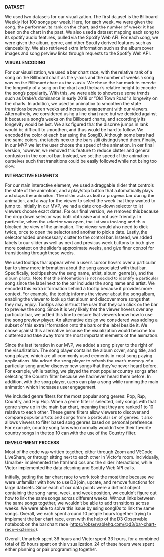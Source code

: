 **DATASET**

We used two datasets for our visualization. The first dataset is the Billboard Weekly Hot 100 songs per week. Here, for each week, we were given the song, the performer, its rank on the chart, and the number of weeks it has been on the chart in the past. We also used a dataset mapping each song to its spotify audio features, pulled via the Spotify Web API. For each song, we were given the album, genre, and other Spotify derived features such as danceability. We also retrieved extra information such as the album cover images and song preview links through requests to the Spotify Web API. 


**VISUAL ENCODING**

For our visualization, we used a bar chart race, with the relative rank of a song on the Billboard chart as the y-axis and the number of weeks a song was on the Billboard chart as the x-axis. We chose the bar mark to encode the longevity of a song on the chart and the bar’s relative height to encode the song’s popularity. With this, we were able to showcase some trends such as Drake’s dominance in early 2018 or “Old Town Road”’s longevity on the charts. In addition, we used an animation to smoothen the state transitions between weeks and increase engagement with our viewers. Alternatively, we considered using a line chart race but we decided against it because a song’s weeks on the Billboard charts, and accordingly its longevity would be lost. We also figured that the discrete jumps in rank would be difficult to smoothen, and thus would be hard to follow. We encoded the color of each bar using the SongID. Although some bars had the same colors, the labels next to the bars still distinguished them. Finally, in our MVP we let the user choose the speed of the animation. In our final version, however, we removed this feature to reduce clutter and general confusion in the control bar. Instead, we set the speed of the animation ourselves such that transitions could be easily followed while not being too slow. 

**INTERACTIVE ELEMENTS**

For our main interactive element, we used a draggable slider that controls the state of the animation, and a play/stop button that automatically plays and stops the animation. The slider acts as both a progress bar during the animation, and a way for the viewer to select the week that they wanted to jump to. Initially in our MVP, we had a date drop-down selector to let viewers choose exact dates. For our final version, we removed this because the drop down selector was both obtrusive and not user friendly. In particular, when the selector was open, the list was too long and thus blocked the view of the animation. The viewer would also need to click twice, once to open the selector and another to pick a date. Lastly, the selector added unnecessary clutter to the control bar. Instead, we added labels to our slider as well as next and previous week buttons to both give more context on the slider’s approximate weeks, and give finer control for transitioning through these weeks.

We used tooltips that appear when a user’s cursor hovers over a particular bar to show more information about the song associated with that bar. Specifically, tooltips show the song name, artist, album, genre(s), and the album photo. Note that this information is not needed to identify a particular song since the label next to the bar includes the song name and artist. We encoded this extra information behind a tooltip because it provides more context. For example, the tooltip informs the viewer about the song album, enabling the viewer to look up that album and discover more songs that they may enjoy. Tooltips also instruct the user that they can click on the bar to preview the song. Since it is very likely that the viewer hovers over any particular bar, we added this line to ensure that viewers know how to use the song preview player. An alternative design we considered was adding a subset of this extra information onto the bars or the label beside it. We chose against this alternative because the visualization would become too cluttered and take away from the most important elements of the animation. 

Since the last iteration in our MVP, we added a song player to the right of the visualization. The song player contains the album cover, song title, and song player, which are all commonly used elements in most song playing applications. We added the song player to refresh the user’s memory of a particular song and/or discover new songs that they’ve never heard before. For example, while testing, we played the most popular country songs after selecting the Country filter because we had never heard them before. In addition, with the song player, users can play a song while running the main animation which increases user engagement. 

We included genre filters for the most popular song genres: Pop, Rap, Country, and Hip Hop. When a genre filter is selected, only songs with that genre show up in the main bar chart, meaning that they are ranked 1 to 10 relative to each other. These genre filters allow viewers to discover and compare popular artists and songs from a particular set of genres. It also allows viewers to filter based song genres based on personal preference. For example, country song fans who normally wouldn’t see their favorite country songs in the top 10 can with the use of the Country filter. 

**DEVELOPMENT PROCESS**

Most of the code was written together, either through Zoom and VSCode LiveShare, or through sitting next to each other in Victor’s room. Individually, Umarbek implemented the html and css and the slider interactions, while Victor implemented the data cleaning and Spotify Web API calls. 

Initially, getting the bar chart race to work took the most time because we were unfamiliar with how to use D3 join, update, and remove functions for large datasets. Since each of our data points were a distinct object containing the song name, week, and week position, we couldn’t figure out how to link the same songs across different weeks. Without links between the same songs together, we wouldn’t be able to add transitions across weeks. We were able to solve this issue by using songIDs to link the same songs. Overall, we each spent around 10 people hours together trying to implement the bar chart race, even with the help of the D3 Observable notebook on the bar chart race (https://observablehq.com/@d3/bar-chart-race-explained). 

Overall, Umarbek spent 36 hours and Victor spent 33 hours, for a combined total of 69 hours spent on this visualization. 24 of these hours were spent either planning or pair programming together. 
